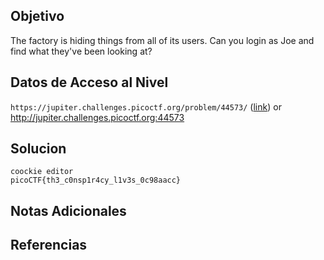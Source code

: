 
## Objetivo

The factory is hiding things from all of its users. Can you login as Joe and find what they've been looking at? 

## Datos de Acceso al Nivel

`https://jupiter.challenges.picoctf.org/problem/44573/` ([link](https://jupiter.challenges.picoctf.org/problem/44573/)) or http://jupiter.challenges.picoctf.org:44573
## Solucion

```
coockie editor
picoCTF{th3_c0nsp1r4cy_l1v3s_0c98aacc}

```

## Notas Adicionales



## Referencias